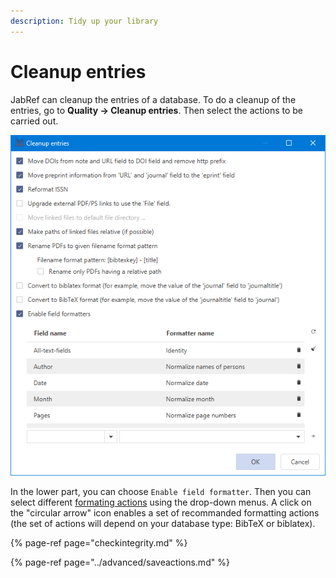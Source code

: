 ```yaml
---
description: Tidy up your library
---
```


# Cleanup entries

JabRef can cleanup the entries of a database. To do a cleanup of the entries, go to **Quality → Cleanup entries**. Then select the actions to be carried out.

![The Cleanup entries dialog](../.gitbook/assets/cleanupdialog%20%281%29.png)

In the lower part, you can choose `Enable field formatter`. Then you can select different [formating actions](../advanced/saveactions.md) using the drop-down menus. A click on the "circular arrow" icon enables a set of recommanded formatting actions \(the set of actions will depend on your database type: BibTeX or biblatex\).

{% page-ref page="checkintegrity.md" %}

{% page-ref page="../advanced/saveactions.md" %}

